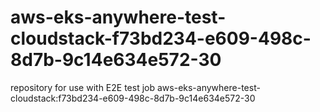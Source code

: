 # aws-eks-anywhere-test-cloudstack-f73bd234-e609-498c-8d7b-9c14e634e572-30
repository for use with E2E test job aws-eks-anywhere-test-cloudstack:f73bd234-e609-498c-8d7b-9c14e634e572-30
